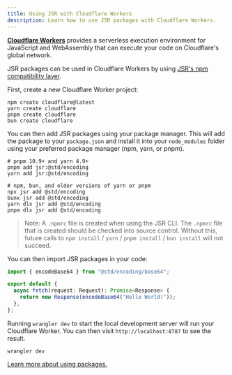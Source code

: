 ```yaml
---
title: Using JSR with Cloudflare Workers
description: Learn how to use JSR packages with Cloudflare Workers.
---
```


[**Cloudflare Workers**](https://workers.cloudflare.com) provides a serverless
execution environment for JavaScript and WebAssembly that can execute your code
on Cloudflare's global network.

JSR packages can be used in Cloudflare Workers by using
[JSR's npm compatibility layer](/docs/npm-compatibility).

First, create a new Cloudflare Worker project:

```shell
npm create cloudflare@latest
yarn create cloudflare
pnpm create cloudflare
bun create cloudflare
```

You can then add JSR packages using your package manager. This will add the
package to your `package.json` and install it into your `node_modules` folder
using your preferred package manager (npm, yarn, or pnpm).

```shell
# pnpm 10.9+ and yarn 4.9+
pnpm add jsr:@std/encoding
yarn add jsr:@std/encoding

# npm, bun, and older versions of yarn or pnpm
npx jsr add @std/encoding
bunx jsr add @std/encoding
yarn dlx jsr add @std/encoding
pnpm dlx jsr add @std/encoding
```

> Note: A `.npmrc` file is created when using the JSR CLI. The `.npmrc` file
> that is created should be checked into source control. Without this, future
> calls to `npm install` / `yarn` / `pnpm install` / `bun install` will not
> succeed.

You can then import JSR packages in your code:

```ts
import { encodeBase64 } from "@std/encoding/base64";

export default {
  async fetch(request: Request): Promise<Response> {
    return new Response(encodeBase64("Hello World!"));
  },
};
```

Running `wrangler dev` to start the local development server will run your
Cloudflare Worker. You can then visit `http://localhost:8787` to see the result.

```shell
wrangler dev
```

[Learn more about using packages.](/docs/using-packages)
